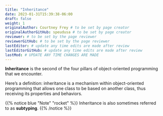 ```yaml
---
title: "Inheritance"
date: 2023-01-31T15:39:38-06:00
draft: false
weight: 1
originalAuthor: Courtney Frey # to be set by page creator
originalAuthorGitHub: speudusa # to be set by page creator
reviewer: # to be set by the page reviewer
reviewerGitHub: # to be set by the page reviewer
lastEditor: # update any time edits are made after review
lastEditorGitHub: # update any time edits are made after review
lastMod: # UPDATE ANY TIME CHANGES ARE MADE
---
```


**Inheritance** is the second of the four pillars of object-oriented programming that we encounter.

Here’s a definition: inheritance is a mechanism within object-oriented programming that allows one class to be based on another class, thus receiving its properties and behaviors.

{{% notice blue "Note" "rocket" %}} 
Inheritance is also sometimes referred to as **subtyping**. 
{{% /notice %}}